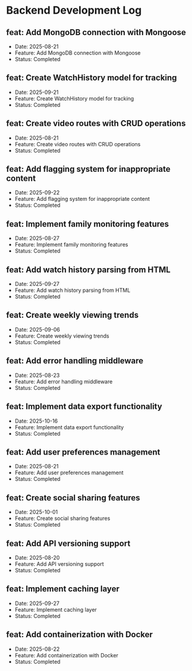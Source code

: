 # Backend Development Log


## feat: Add MongoDB connection with Mongoose
- Date: 2025-08-21
- Feature: Add MongoDB connection with Mongoose
- Status: Completed

## feat: Create WatchHistory model for tracking
- Date: 2025-09-21
- Feature: Create WatchHistory model for tracking
- Status: Completed

## feat: Create video routes with CRUD operations
- Date: 2025-08-21
- Feature: Create video routes with CRUD operations
- Status: Completed

## feat: Add flagging system for inappropriate content
- Date: 2025-09-22
- Feature: Add flagging system for inappropriate content
- Status: Completed

## feat: Implement family monitoring features
- Date: 2025-08-27
- Feature: Implement family monitoring features
- Status: Completed

## feat: Add watch history parsing from HTML
- Date: 2025-09-27
- Feature: Add watch history parsing from HTML
- Status: Completed

## feat: Create weekly viewing trends
- Date: 2025-09-06
- Feature: Create weekly viewing trends
- Status: Completed

## feat: Add error handling middleware
- Date: 2025-08-23
- Feature: Add error handling middleware
- Status: Completed

## feat: Implement data export functionality
- Date: 2025-10-16
- Feature: Implement data export functionality
- Status: Completed

## feat: Add user preferences management
- Date: 2025-08-21
- Feature: Add user preferences management
- Status: Completed

## feat: Create social sharing features
- Date: 2025-10-01
- Feature: Create social sharing features
- Status: Completed

## feat: Add API versioning support
- Date: 2025-08-20
- Feature: Add API versioning support
- Status: Completed

## feat: Implement caching layer
- Date: 2025-09-27
- Feature: Implement caching layer
- Status: Completed

## feat: Add containerization with Docker
- Date: 2025-08-22
- Feature: Add containerization with Docker
- Status: Completed
